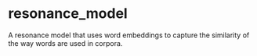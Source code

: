 # resonance_model
A resonance model that uses word embeddings to capture the similarity of the way words are used in corpora.
